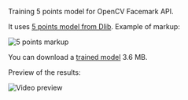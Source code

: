 Training 5 points model for OpenCV Facemark API.

It uses [5 points model from Dlib](http://dlib.net/files/data/dlib_faces_5points.tar). Example of markup:

<img src="https://raw.githubusercontent.com/meefik/opencv_facemark/master/face_045889.jpg" alt="5 points markup">

You can download a [trained model](https://raw.githubusercontent.com/meefik/opencv_facemark/master/lbfmodel.yaml) 3.6 MB.

Preview of the results:

<img src="https://raw.githubusercontent.com/meefik/opencv_facemark/master/facemark.gif" alt="Video preview">
